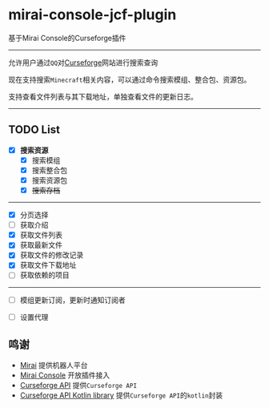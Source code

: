 # mirai-console-jcf-plugin
基于Mirai Console的Curseforge插件

---

允许用户通过`QQ`对[Curseforge](https://www.curseforge.com/)网站进行搜索查询

现在支持搜索`Minecraft`相关内容，可以通过命令搜索模组、整合包、资源包。

支持查看文件列表与其下载地址，单独查看文件的更新日志。


---
## TODO List
- [x] **搜索资源**
    - [x] 搜索模组
    - [x] 搜索整合包
    - [x] 搜索资源包
    - [x] ~~搜索存档~~
---
- [x] 分页选择
- [ ] 获取介绍
- [x] 获取文件列表
- [x] 获取最新文件
- [x] 获取文件的修改记录
- [x] 获取文件下载地址
- [ ] 获取依赖的项目
---
- [ ] 模组更新订阅，更新时通知订阅者
- [ ] 设置代理


## 鸣谢
- [Mirai](https://github.com/mamoe/mirai) 提供机器人平台
- [Mirai Console](https://github.com/mamoe/mirai-console) 开放插件接入
- [Curseforge API](https://github.com/Gaz492/CurseforgeAPI) 提供`Curseforge API`
- [Curseforge API Kotlin library](https://github.com/pearxteam/cursekt) 提供`Curseforge API`的`kotlin`封装
